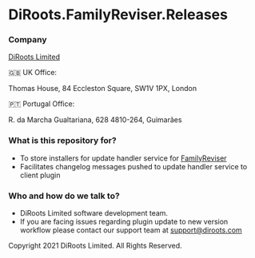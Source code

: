 # DiRoots.FamilyReviser.Releases

### Company

[DiRoots Limited](https://diroots.com/)

🇬🇧 UK Office:

Thomas House,
84 Eccleston Square,
SW1V 1PX, London

🇵🇹 Portugal Office:

R. da Marcha Gualtariana, 628
4810-264, Guimarães

### What is this repository for?

- To store installers for update handler service for [FamilyReviser](https://diroots.com/revit-plugins/manage-revit-families-and-worksets-with-familyreviser/)
- Facilitates changelog messages pushed to update handler service to client plugin

### Who and how do we talk to?

- DiRoots Limited software development team.
- If you are facing issues regarding plugin update to new version workflow please contact our support team at support@diroots.com

Copyright 2021 DiRoots Limited. All Rights Reserved.
